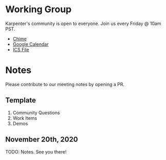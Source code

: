# Working Group
Karpenter's community is open to everyone. Join us every Friday @ 10am PST.
- [Chime](https://chime.aws/4563870068)
- [Google Calendar](https://calendar.google.com/event?action=TEMPLATE&tmeid=NThycDlmdHQ3YWNyZTlpZWRzcDNnNXBxdWVfMjAyMDExMjBUMTgwMDAwWiBlbGxpc3Rhcm5AbQ&tmsrc=ellistarn%40gmail.com&scp=ALL)
- [ICS File](https://karpenter.s3-us-west-2.amazonaws.com/karpenter.ics)

# Notes
Please contribute to our meeting notes by opening a PR.

## Template
1. Community Questions
2. Work Items
3. Demos

## November 20th, 2020
TODO: Notes. See you there!
